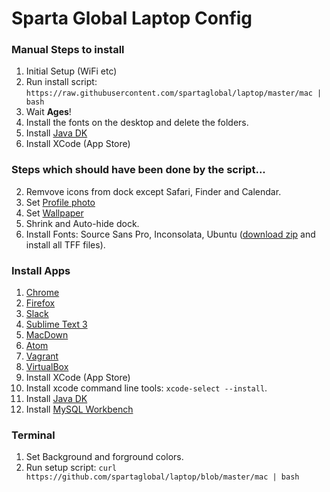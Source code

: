 # Sparta Global Laptop Config

### Manual Steps to install

1. Initial Setup (WiFi etc)
2. Run install script: `https://raw.githubusercontent.com/spartaglobal/laptop/master/mac | bash`
3. Wait **Ages**!
4. Install the fonts on the desktop and delete the folders.
5. Install [Java DK](http://www.oracle.com/technetwork/java/javase/downloads/jdk8-downloads-2133151.html)
6. Install XCode (App Store)


### Steps which should have been done by the script...

2. Remvove icons from dock except Safari, Finder and Calendar.
3. Set [Profile photo](https://raw.githubusercontent.com/spartaglobal/laptop/master/assets/avatar.png)
4. Set [Wallpaper](https://raw.githubusercontent.com/spartaglobal/laptop/master/assets/desktop-bg.png)
5. Shrink and Auto-hide dock.
6. Install Fonts: Source Sans Pro, Inconsolata, Ubuntu ([download zip](https://raw.githubusercontent.com/spartaglobal/laptop/master/assets/fonts.zip) and install all TFF files).

### Install Apps

1. [Chrome](https://www.google.com/chrome/browser/desktop/index.html)
2. [Firefox](https://www.mozilla.org/en-GB/firefox/new/)
3. [Slack](https://slack.com/downloads)
5. [Sublime Text 3](https://www.sublimetext.com/3)
6. [MacDown](http://macdown.uranusjr.com/)
7. [Atom](https://atom.io/)
8. [Vagrant](https://www.vagrantup.com/downloads.html)
9. [VirtualBox](https://www.virtualbox.org/wiki/Downloads)
10. Install XCode (App Store)
11. Install xcode command line tools: `xcode-select --install`.
12. Install [Java DK](http://www.oracle.com/technetwork/java/javase/downloads/jdk8-downloads-2133151.html)
13. Install [MySQL Workbench](https://dev.mysql.com/downloads/workbench/)

### Terminal
1. Set Background and forground colors.
2. Run setup script: `curl https://github.com/spartaglobal/laptop/blob/master/mac | bash`

